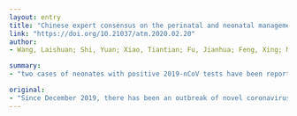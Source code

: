 ```yaml
---
layout: entry
title: "Chinese expert consensus on the perinatal and neonatal management for the prevention and control of the 2019 novel coronavirus infection (First edition)"
link: "https://doi.org/10.21037/atm.2020.02.20"
author:
- Wang, Laishuan; Shi, Yuan; Xiao, Tiantian; Fu, Jianhua; Feng, Xing; Mu, Dezhi; Feng, Qi; Hei, Mingyan; Hu, Xiaojing; Li, Zhankui; Lu, Guoping; Tang, Zezhong; Wang, Yajuan; Wang, Chuanqing; Xia, Shiwen; Xu, Jianqing; Yang, Yujia; Yang, Jie; Zeng, Mei; Zheng, Jun; Zhou, Wei; Zhou, Xiaoyu; Zhou, Xiaoguang; Du, Lizhong; Lee, Shoo K.; Zhou, Wenhao; Working Comm Perinatal, Neona

summary:
- "two cases of neonates with positive 2019-nCoV tests have been reported. Since December 2019, there has been an outbreak of new coronavirus infection in China. In neonatal intensive care unit to prevent and control infection, there should be practical measures to ensure the optimal management of children potentially to be infected. The Chinese Neonatal 2019-NCoV expert working Group has put forward measures on the prevention and control of the infection."

original:
- "Since December 2019, there has been an outbreak of novel coronavirus (2019-nCoV) infection in China. Two cases of neonates with positive 2019-nCoV tests have been reported. Due to the immature immune system and the possibility of vertical transmission from mother to infant, neonates have become a high-risk group susceptible to 2019-nCoV, which emphasize a close cooperation from both perinatal and neonatal pediatrics. In neonatal intensive care unit (NICU), to prevent and control infection, there should be practical measures to ensure the optimal management of children potentially to be infected. According to the latest 2019-nCoV national management plan and the actual situation, the Chinese Neonatal 2019-nCoV expert working Group has put forward measures on the prevention and control of neonatal 2019-nCoV infection."
---
```


